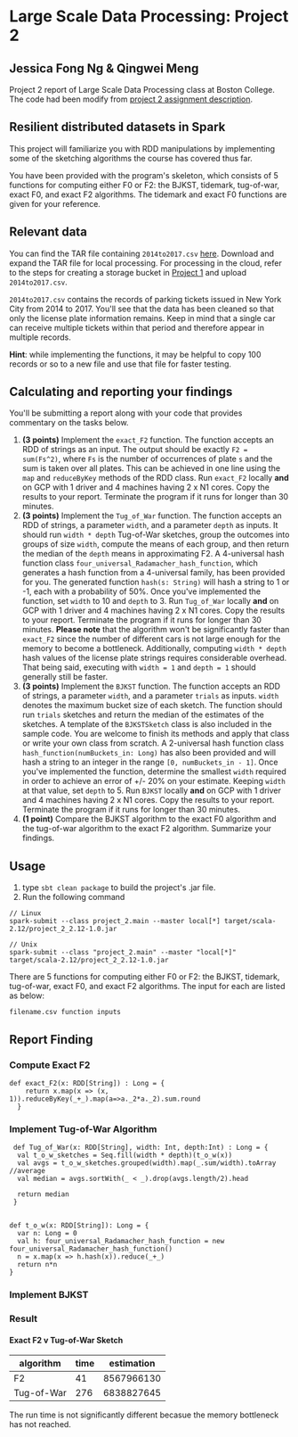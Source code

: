 # Large Scale Data Processing: Project 2
## Jessica Fong Ng & Qingwei Meng
Project 2 report of Large Scale Data Processing class at Boston College. The code had been modify from [project 2 assignment description](https://github.com/CSCI3390/project_2).

## Resilient distributed datasets in Spark
This project will familiarize you with RDD manipulations by implementing some of the sketching algorithms the course has covered thus far.  

You have been provided with the program's skeleton, which consists of 5 functions for computing either F0 or F2: the BJKST, tidemark, tug-of-war, exact F0, and exact F2 algorithms. The tidemark and exact F0 functions are given for your reference.

## Relevant data

You can find the TAR file containing `2014to2017.csv` [here](https://drive.google.com/file/d/1MtCimcVKN6JrK2sLy4GbjeS7E2a-UMA0/view?usp=sharing). Download and expand the TAR file for local processing. For processing in the cloud, refer to the steps for creating a storage bucket in [Project 1](https://github.com/CSCI3390/project_1) and upload `2014to2017.csv`.

`2014to2017.csv` contains the records of parking tickets issued in New York City from 2014 to 2017. You'll see that the data has been cleaned so that only the license plate information remains. Keep in mind that a single car can receive multiple tickets within that period and therefore appear in multiple records.  

**Hint**: while implementing the functions, it may be helpful to copy 100 records or so to a new file and use that file for faster testing.  

## Calculating and reporting your findings
You'll be submitting a report along with your code that provides commentary on the tasks below.  

1. **(3 points)** Implement the `exact_F2` function. The function accepts an RDD of strings as an input. The output should be exactly `F2 = sum(Fs^2)`, where `Fs` is the number of occurrences of plate `s` and the sum is taken over all plates. This can be achieved in one line using the `map` and `reduceByKey` methods of the RDD class. Run `exact_F2` locally **and** on GCP with 1 driver and 4 machines having 2 x N1 cores. Copy the results to your report. Terminate the program if it runs for longer than 30 minutes.
2. **(3 points)** Implement the `Tug_of_War` function. The function accepts an RDD of strings, a parameter `width`, and a parameter `depth` as inputs. It should run `width * depth` Tug-of-War sketches, group the outcomes into groups of size `width`, compute the means of each group, and then return the median of the `depth` means in approximating F2. A 4-universal hash function class `four_universal_Radamacher_hash_function`, which generates a hash function from a 4-universal family, has been provided for you. The generated function `hash(s: String)` will hash a string to 1 or -1, each with a probability of 50%. Once you've implemented the function, set `width` to 10 and `depth` to 3. Run `Tug_of_War` locally **and** on GCP with 1 driver and 4 machines having 2 x N1 cores. Copy the results to your report. Terminate the program if it runs for longer than 30 minutes. **Please note** that the algorithm won't be significantly faster than `exact_F2` since the number of different cars is not large enough for the memory to become a bottleneck. Additionally, computing `width * depth` hash values of the license plate strings requires considerable overhead. That being said, executing with `width = 1` and `depth = 1` should generally still be faster.
3. **(3 points)** Implement the `BJKST` function. The function accepts an RDD of strings, a parameter `width`, and a parameter `trials` as inputs. `width` denotes the maximum bucket size of each sketch. The function should run `trials` sketches and return the median of the estimates of the sketches. A template of the `BJKSTSketch` class is also included in the sample code. You are welcome to finish its methods and apply that class or write your own class from scratch. A 2-universal hash function class `hash_function(numBuckets_in: Long)` has also been provided and will hash a string to an integer in the range `[0, numBuckets_in - 1]`. Once you've implemented the function, determine the smallest `width` required in order to achieve an error of +/- 20% on your estimate. Keeping `width` at that value, set `depth` to 5. Run `BJKST` locally **and** on GCP with 1 driver and 4 machines having 2 x N1 cores. Copy the results to your report. Terminate the program if it runs for longer than 30 minutes.
4. **(1 point)** Compare the BJKST algorithm to the exact F0 algorithm and the tug-of-war algorithm to the exact F2 algorithm. Summarize your findings.
## Usage
1. type `sbt clean package` to build the project's .jar file.
2. Run the following command
```
// Linux
spark-submit --class project_2.main --master local[*] target/scala-2.12/project_2_2.12-1.0.jar

// Unix
spark-submit --class "project_2.main" --master "local[*]" target/scala-2.12/project_2_2.12-1.0.jar
```
There are 5 functions for computing either F0 or F2: the BJKST, tidemark, tug-of-war, exact F0, and exact F2 algorithms. The input for each are listed as below:
```
filename.csv function inputs
```

## Report Finding
### Compute Exact F2
```
def exact_F2(x: RDD[String]) : Long = {
    return x.map(x => (x, 1)).reduceByKey(_+_).map(a=>a._2*a._2).sum.round
  }
```
### Implement Tug-of-War Algorithm
```
 def Tug_of_War(x: RDD[String], width: Int, depth:Int) : Long = {
  val t_o_w_sketches = Seq.fill(width * depth)(t_o_w(x))
  val avgs = t_o_w_sketches.grouped(width).map(_.sum/width).toArray //average
  val median = avgs.sortWith(_ < _).drop(avgs.length/2).head

  return median
 }


def t_o_w(x: RDD[String]): Long = {
  var n: Long = 0
  val h: four_universal_Radamacher_hash_function = new four_universal_Radamacher_hash_function()
  n = x.map(x => h.hash(x)).reduce(_+_)
  return n*n
}
```
### Implement BJKST

### Result
#### Exact F2 v Tug-of-War Sketch
 algorithm| time |  estimation 
------------|------------|------------
F2 | 41 | 8567966130
Tug-of-War | 276 | 6838827645


The run time is not significantly different becasue the memory bottleneck has not reached. 
